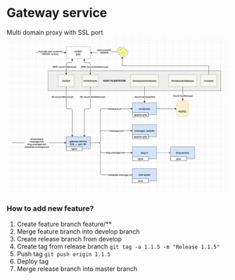 # Gateway service
Multi domain proxy with SSL port
![](./infrastructure.png)

### How to add new feature?
1) Create feature branch feature/**
2) Merge feature branch into develop branch
3) Create release branch from develop
4) Create tag from release branch `git tag -a 1.1.5 -m "Release 1.1.5"`
5) Push tag `git push origin 1.1.5`
6) Deploy tag
7) Merge release branch into master branch